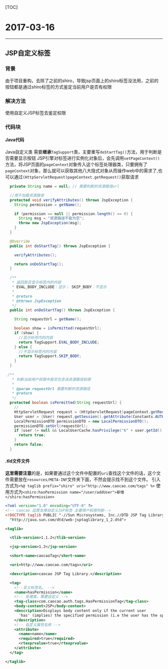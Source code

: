 
[TOC]

# 2017-03-16

---------

## JSP自定义标签

### 背景
由于项目重构，去除了之前的shiro，导致jsp页面上的shiro标签没法用，之前的按钮都是通过shiro标签的方式鉴定当前用户是否有权限

### 解决方法
使用自定义JSP标签去鉴定权限

### 代码块
#### Java代码
Java自定义类 需要**继承**`TagSupport`类，主要重写`doStartTag()`方法，用于判断是否需要显示按钮
JSP引擎对标签进行实例化对象后，会先调用`setPageContext()`方法，将JSP页面的`pageContext`对象传入这个标签处理器类，只要拥有了`pageContext`对象，那么就可以获取其他八大隐式对象从而操作web中的需求了,也可以通过`(HttpServletRequest)pageContext.getRequest()`获取请求
``` java
  private String name = null; // 需要判断的资源路径url

  //用于加载资源路径
  protected void verifyAttributes() throws JspException {
    String permission = getName();

    if (permission == null || permission.length() == 0) {
      String msg = "资源路径不能为空";
      throw new JspException(msg);
    }
  }

  @Override
  public int doStartTag() throws JspException {

    verifyAttributes();

    return onDoStartTag();
  }

  /**
   * 返回是否显示标签内的内容 
   * EVAL_BODY_INCLUDE：显示； SKIP_BODY：不显示
   * 
   * @return
   * @throws JspException
   */
  public int onDoStartTag() throws JspException {

    String requestUrl = getName();

    boolean show = isPermitted(requestUrl);
    if (show) {
      //显示标签内的内容
      return TagSupport.EVAL_BODY_INCLUDE;
    } else {
      //不显示标签内的内容
      return TagSupport.SKIP_BODY;
    }
  }
  
 /**
   * 判断当前用户权限中是否包含该资源路径权限
   * 
   * @param requestUrl 需要判断的资源路径
   * @return
   */
  protected boolean isPermitted(String requestUrl) {
    //
    HttpServletRequest request = (HttpServletRequest)pageContext.getRequest();
    User user = (User) request.getSession().getAttribute(Constants.AUTH_USER);
    LocalPermissionDTO permissionDTO = new LocalPermissionDTO();
    permissionDTO.setUrl(requestUrl);
    if (user != null && LocalUserCache.hasPrivilege("6" + user.getId(), permissionDTO)) {
      return true;
    }
    return false;
  }
```
#### .tld文件文件
**这里需要注意**的是，如果要通过这个文件中配置的`uri`查找这个文件的话，这个文件需要放在`resources/META-INF`文件夹下面，不然会提示找不到这个文件。
引入方式为`<%@ taglib prefix="shiro" uri="http://www.caocao.com/tags" %>`
使用方式为`<shiro:hasPermission name="/user/addUser">新增</shiro:hasPermission>`
``` xml
<?xml version="1.0" encoding="UTF-8" ?>
<!-- caocao 运营支撑自定义JSP标签 主要用户权限判断-->
<!DOCTYPE taglib PUBLIC "-//Sun Microsystems, Inc.//DTD JSP Tag Library 1.2//EN"
  "http://java.sun.com/dtd/web-jsptaglibrary_1_2.dtd">

<taglib>

  <tlib-version>1.1.2</tlib-version>

  <jsp-version>1.2</jsp-version>

  <short-name>caocaoTag</short-name>

  <uri>http://www.caocao.com/tags</uri>

  <description>caocao JSP Tag Library.</description>

  <tag>
    <!--定义标签名。 --> 
    <name>hasPermission</name>
    <!-- 处理类，需要自定义 -->
    <tag-class>com.caocao.auth.tags.HasPermissionTag</tag-class>
    <body-content>JSP</body-content>
    <description>Displays body content only if the current user
      'has' (implies) the specified permission (i.e the user has the specified ability).
    </description>
    <!-- 自定义属性名称 -->
    <attribute>
      <name>name</name>
      <required>true</required>
      <rtexprvalue>true</rtexprvalue>
    </attribute>
  </tag>

</taglib>
```

